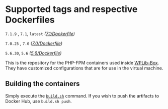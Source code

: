 # Supported tags and respective Dockerfiles

`7.1.9` , `7.1`, `latest` _([7.1/Dockerfile](https://github.com/wplib/php-fpm-docker/blob/master/7.1/Dockerfile))_

`7.0.25` , `7.0` _([7.0/Dockerfile](https://github.com/wplib/php-fpm-docker/blob/master/7.0/Dockerfile))_

`5.6.30`, `5.6` _([5.6/Dockerfile](https://github.com/wplib/php-fpm-docker/blob/master/5.6/Dockerfile))_

This is the repository for the PHP-FPM containers used inside [WPLib-Box](https://github.com/wplib/wplib-box). They have customized configurations that are for use in the virtual machine.

## Building the containers

Simply execute the [`build.sh`](https://github.com/wplib/php-fpm-docker/blob/master/build.sh) command. If you wish to
push the artifacts to Docker Hub, use `build.sh push`.

